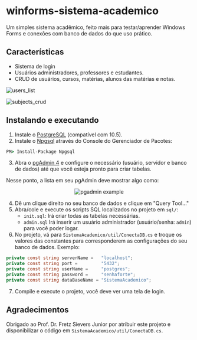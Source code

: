 # winforms-sistema-academico
Um simples sistema acadêmico, feito mais para testar/aprender Windows Forms e conexões com banco de dados do que uso prático.

## Características
- Sistema de login
- Usuários administradores, professores e estudantes.
- CRUD de usuários, cursos, matérias, alunos das matérias e notas.

![users_list](https://user-images.githubusercontent.com/44736064/63220391-d5d26c00-c15c-11e9-82dd-aabc87bc0c8d.png)

![subjects_crud](https://user-images.githubusercontent.com/44736064/63220392-d79c2f80-c15c-11e9-9320-ab4afa4358a3.png)

## Instalando e executando
1. Instale o [PostgreSQL](https://www.postgresql.org/) (compatível com 10.5).
2. Instale o [Npgsql](https://www.npgsql.org/) através do Console do Gerenciador de Pacotes:
```cmd
PM> Install-Package Npgsql
```
3. Abra o [pgAdmin 4](https://www.pgadmin.org/) e configure o necessário (usuário, servidor e banco de dados) até que você esteja pronto para criar tabelas. 

Nesse ponto, a lista em seu pgAdmin deve mostrar algo como:

<p align="center">
    <img alt="pgadmin example" src="https://user-images.githubusercontent.com/44736064/63220268-1c729700-c15a-11e9-8de7-f1415159a361.png">
</p>

4. Dê um clique direito no seu banco de dados e clique em "Query Tool..."
5. Abra/cole e execute os scripts SQL localizados no projeto em ``sql/``:
   - ``init.sql``: Irá criar todas as tabelas necessárias.
   - ``admin.sql`` Irá inserir um usuário administrador (usuário/senha: ``admin``) para você poder logar.
6. No projeto, vá para ``SistemaAcademico/util/ConectaDB.cs`` e troque os valores das constantes para corresponderem as configurações do seu banco de dados. Exemplo:
```csharp
private const string serverName =   "localhost";
private const string port =         "5432"; 
private const string userName =     "postgres";
private const string password =     "senhaforte";
private const string dataBaseName = "SistemaAcademico";
```
7. Compile e execute o projeto, você deve ver uma tela de login.


## Agradecimentos
Obrigado ao Prof. Dr. Fretz Sievers Junior por atribuir este projeto e disponibilizar o código em ``SistemaAcademico/util/ConectaDB.cs``.